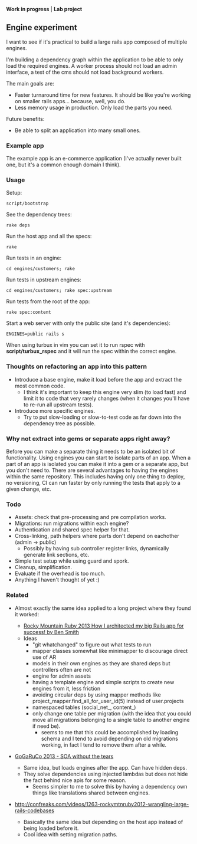 **Work in progress** | **Lab project**

## Engine experiment

I want to see if it's practical to build a large rails app composed of multiple engines.

I'm building a dependency graph within the application to be able to only load the required engines. A worker process should not load an admin interface, a test of the cms should not load background workers.

The main goals are:
* Faster turnaround time for new features. It should be like you're working on smaller rails apps... because, well, you do.
* Less memory usage in production. Only load the parts you need.

Future benefits:
* Be able to split an application into many small ones.

### Example app

The example app is an e-commerce application (I've actually never built one, but it's a common enough domain I think).

### Usage

Setup:

    script/bootstrap

See the dependency trees:

    rake deps

Run the host app and all the specs:

    rake

Run tests in an engine:

    cd engines/customers; rake

Run tests in upstream engines:

    cd engines/customers; rake spec:upstream

Run tests from the root of the app:

    rake spec:content

Start a web server with only the public site (and it's dependencies):

    ENGINES=public rails s

When using turbux in vim you can set it to run rspec with **script/turbux_rspec** and it will run the spec within the correct engine.

### Thoughts on refactoring an app into this pattern

* Introduce a base engine, make it load before the app and extract the most common code.
  - I think it's important to keep this engine very slim (to load fast) and limit it to code that very rarely changes (when it changes you'll have to re-run all upstream tests).
* Introduce more specific engines.
  - Try to put slow-loading or slow-to-test code as far down into the dependency tree as possible.


### Why not extract into gems or separate apps right away?

Before you can make a separate thing it needs to be an isolated bit of functionality. Using engines you can start to isolate parts of an app. When a part of an app is isolated you can make it into a gem or a separate app, but you don't need to. There are several advantages to having the engines within the same repository. This includes having only one thing to deploy, no versioning, CI can run faster by only running the tests that apply to a given change, etc.

### Todo

* Assets: check that pre-processing and pre compilation works.
* Migrations: run migrations within each engine?
* Authentication and shared spec helper for that.
* Cross-linking, path helpers where parts don't depend on eachother (admin -> public)
  - Possibly by having sub controller register links, dynamically generate link sections, etc.
* Simple test setup while using guard and spork.
* Cleanup, simplification.
* Evaluate if the overhead is too much.
* Anything I haven't thought of yet :)

### Related

* Almost exactly the same idea applied to a long project where they found it worked:
  - [Rocky Mountain Ruby 2013 How I architected my big Rails app for success! by Ben Smith](http://www.youtube.com/watch?v=uDaBtqEYNBo&noredirect=1)
  - Ideas
    - "git whatchanged" to figure out what tests to run
    - mapper classes somewhat like minimapper to discourage direct use of AR
    - models in their own engines as they are shared deps but controllers often are not
    - engine for admin assets
    - having a template engine and simple scripts to create new engines from it, less friction
    - avoiding circular deps by using mapper methods like project_mapper.find_all_for_user_id(5) instead of user.projects
    - namespaced tables (social_net_, content_)
    - only change one table per migration (with the idea that you could move all migrations belonging to a single table to another engine if need be).
      - seems to me that this could be accomplished by loading schema and I tend to avoid depending on old migrations working, in fact I tend to remove them after a while.

* [GoGaRuCo 2013 - SOA without the tears](http://www.youtube.com/watch?v=HV3BH2K5BQ8&noredirect=1)
  - Same idea, but loads engines after the app. Can have hidden deps.
  - They solve dependencies using injected lambdas but does not hide the fact behind nice apis for some reason.
    - Seems simpler to me to solve this by having a dependency own things like translations shared between engines.

* http://confreaks.com/videos/1263-rockymtnruby2012-wrangling-large-rails-codebases
  - Basically the same idea but depending on the host app instead of being loaded before it.
  - Cool idea with setting migration paths.
